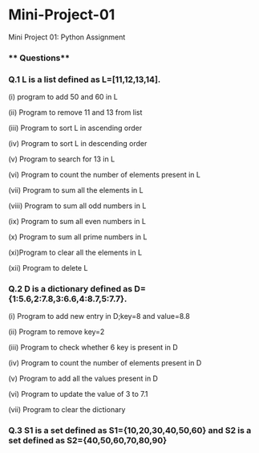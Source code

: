 # Mini-Project-01
Mini Project 01: Python Assignment
### ** Questions**
### **Q.1 L is a list defined as L=[11,12,13,14].**

(i) program to add 50 and 60 in L 

(ii) Program to remove 11 and 13 from list 

(iii) Program to sort L in ascending order

(iv) Program to sort L in descending order 

(v) Program to search for 13 in L 

(vi) Program to count the number of elements present in L

(vii) Program to sum all the elements in L

(viii) Program to sum all odd numbers in L

(ix) Program to sum all even numbers in L

(x) Program to sum all prime numbers in L

(xi)Program to clear all the elements in L

(xii) Program to delete L

### **Q.2 D is a dictionary defined as D={1:5.6,2:7.8,3:6.6,4:8.7,5:7.7}.**

(i) Program to add new entry in D;key=8 and value=8.8 

(ii) Program to remove key=2

(iii) Program to check whether 6 key is present in D

(iv) Program to count the number of elements present in D

(v) Program to add all the values present in D

(vi) Program to update the value of 3 to 7.1

(vii) Program to clear the dictionary

### **Q.3 S1 is a set defined as S1={10,20,30,40,50,60}** and  **S2 is a set defined as S2={40,50,60,70,80,90}**
